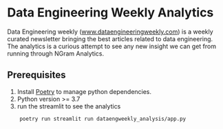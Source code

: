 # Data Engineering Weekly Analytics

Data Engineering weekly (www.dataengineeringweekly.com) is a weekly curated newsletter bringing the best articles
related to data engineering. The analytics is a curious attempt to see any new insight we can get from running through
NGram Analytics.

## Prerequisites

1. Install [Poetry](https://python-poetry.org/docs/) to manage python dependencies.
2. Python version >= 3.7
3. run the streamlit to see the analytics

```shell
    poetry run streamlit run dataengweekly_analysis/app.py
```

